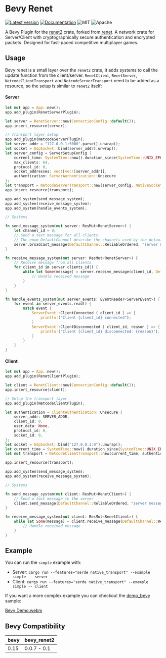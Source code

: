 # Bevy Renet
[![Latest version](https://img.shields.io/crates/v/bevy_renet2.svg)](https://crates.io/crates/bevy_renet2)
[![Documentation](https://docs.rs/bevy_renet2/badge.svg)](https://docs.rs/bevy_renet2)
![MIT](https://img.shields.io/badge/license-MIT-blue.svg)
![Apache](https://img.shields.io/badge/license-Apache-blue.svg)

A Bevy Plugin for the [renet2](https://github.com/UkoeHB/renet2) crate, forked from [renet](https://github.com/lucaspoffo/renet).
A network crate for Server/Client with cryptographically secure authentication and encrypted packets.
Designed for fast-paced competitive multiplayer games.

## Usage
Bevy renet is a small layer over the `renet2` crate, it adds systems to call the update function from the client/server. `RenetClient`, `RenetServer`, `NetcodeClientTransport` and `NetcodeServerTransport` need to be added as a resource, so the setup is similar to `renet2` itself:

#### Server
```rust
let mut app = App::new();
app.add_plugin(RenetServerPlugin);

let server = RenetServer::new(ConnectionConfig::default());
app.insert_resource(server);

// Transport layer setup
app.add_plugin(NetcodeServerPlugin);
let server_addr = "127.0.0.1:5000".parse().unwrap();
let socket = UdpSocket::bind(server_addr).unwrap();
let server_config = ServerSetupConfig {
    current_time: SystemTime::now().duration_since(SystemTime::UNIX_EPOCH).unwrap(),
    max_clients: 64,
    protocol_id: 0,
    socket_addresses: vec![vec![server_addr]],
    authentication: ServerAuthentication::Unsecure
};
let transport = NetcodeServerTransport::new(server_config, NativeSocket::new(socket).unwrap()).unwrap();
app.insert_resource(transport);

app.add_system(send_message_system);
app.add_system(receive_message_system);
app.add_system(handle_events_system);

// Systems

fn send_message_system(mut server: ResMut<RenetServer>) {
    let channel_id = 0;
    // Send a text message for all clients
    // The enum DefaultChannel describe the channels used by the default configuration
    server.broadcast_message(DefaultChannel::ReliableOrdered, "server message");
}

fn receive_message_system(mut server: ResMut<RenetServer>) {
    // Receive message from all clients
    for client_id in server.clients_id() {
        while let Some(message) = server.receive_message(client_id, DefaultChannel::ReliableOrdered) {
            // Handle received message
        }
    }
}

fn handle_events_system(mut server_events: EventReader<ServerEvent>) {
    for event in server_events.read() {
        match event {
            ServerEvent::ClientConnected { client_id } => {
                println!("Client {client_id} connected");
            }
            ServerEvent::ClientDisconnected { client_id, reason } => {
                println!("Client {client_id} disconnected: {reason}");
            }
        }
    }
}
```

#### Client
```rust
let mut app = App::new();
app.add_plugin(RenetClientPlugin);

let client = RenetClient::new(ConnectionConfig::default());
app.insert_resource(client);

// Setup the transport layer
app.add_plugin(NetcodeClientPlugin);

let authentication = ClientAuthentication::Unsecure {
    server_addr: SERVER_ADDR,
    client_id: 0,
    user_data: None,
    protocol_id: 0,
    socket_id: 0,
};
let socket = UdpSocket::bind("127.0.0.1:0").unwrap();
let current_time = SystemTime::now().duration_since(SystemTime::UNIX_EPOCH).unwrap();
let mut transport = NetcodeClientTransport::new(current_time, authentication, NativeSocket::new(socket).unwrap()).unwrap();

app.insert_resource(transport);

app.add_system(send_message_system);
app.add_system(receive_message_system);

// Systems

fn send_message_system(mut client: ResMut<RenetClient>) {
    // Send a text message to the server
    client.send_message(DefaultChannel::ReliableOrdered, "server message");
}

fn receive_message_system(mut client: ResMut<RenetClient>) {
    while let Some(message) = client.receive_message(DefaultChannel::ReliableOrdered) {
        // Handle received message
    }
}
```

## Example

You can run the `simple` example with:

* Server: `cargo run --features="serde native_transport" --example simple -- server`
* Client: `cargo run --features="serde native_transport" --example simple -- client`

If you want a more complex example you can checkout the [demo_bevy](https://github.com/UkoeHB/renet2/tree/master/demo_bevy) sample:

[Bevy Demo.webm](https://user-images.githubusercontent.com/35241085/180664609-f8c969e0-d313-45c0-9c04-8a116896d0bd.webm)

## Bevy Compatibility

|bevy|bevy_renet2|
|----|-----------|
|0.15|0.0.7 - 0.1|
